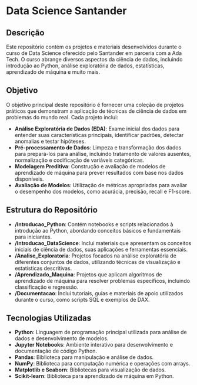 # Data Science Santander

## Descrição

Este repositório contém os projetos e materiais desenvolvidos durante o curso de Data Science oferecido pelo Santander em parceria com a Ada Tech. O curso abrange diversos aspectos da ciência de dados, incluindo introdução ao Python, análise exploratória de dados, estatísticas, aprendizado de máquina e muito mais.

## Objetivo

O objetivo principal deste repositório é fornecer uma coleção de projetos práticos que demonstram a aplicação de técnicas de ciência de dados em problemas do mundo real. Cada projeto inclui:

- **Análise Exploratória de Dados (EDA)**: Exame inicial dos dados para entender suas características principais, identificar padrões, detectar anomalias e testar hipóteses.
- **Pré-processamento de Dados**: Limpeza e transformação dos dados para prepará-los para análise, incluindo tratamento de valores ausentes, normalização e codificação de variáveis categóricas.
- **Modelagem Preditiva**: Construção e avaliação de modelos de aprendizado de máquina para prever resultados com base nos dados disponíveis.
- **Avaliação de Modelos**: Utilização de métricas apropriadas para avaliar o desempenho dos modelos, como acurácia, precisão, recall e F1-score.

## Estrutura do Repositório

- **/Introducao_Python**: Contém notebooks e scripts relacionados à introdução ao Python, abordando conceitos básicos e fundamentais para iniciantes.
- **/Introducao_DataScience**: Inclui materiais que apresentam os conceitos iniciais de ciência de dados, suas aplicações e ferramentas essenciais.
- **/Analise_Exploratoria**: Projetos focados na análise exploratória de diferentes conjuntos de dados, utilizando técnicas de visualização e estatísticas descritivas.
- **/Aprendizado_Maquina**: Projetos que aplicam algoritmos de aprendizado de máquina para resolver problemas específicos, incluindo classificação e regressão.
- **/Documentacao**: Inclui tutoriais, guias e materiais de apoio utilizados durante o curso, como scripts SQL e exemplos de DAX.

## Tecnologias Utilizadas

- **Python**: Linguagem de programação principal utilizada para análise de dados e desenvolvimento de modelos.
- **Jupyter Notebooks**: Ambiente interativo para desenvolvimento e documentação de código Python.
- **Pandas**: Biblioteca para manipulação e análise de dados.
- **NumPy**: Biblioteca para computação numérica e operações com arrays.
- **Matplotlib e Seaborn**: Bibliotecas para visualização de dados.
- **Scikit-learn**: Biblioteca para aprendizado de máquina em Python.
